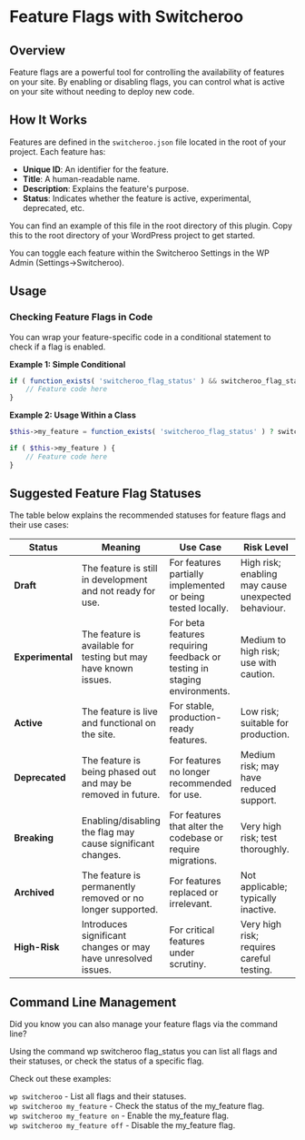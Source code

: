# Feature Flags with Switcheroo

## Overview

Feature flags are a powerful tool for controlling the availability of features on your site. By enabling or disabling flags, you can control what is active on your site without needing to deploy new code.

## How It Works

Features are defined in the `switcheroo.json` file located in the root of your project. Each feature has:
- **Unique ID**: An identifier for the feature.
- **Title**: A human-readable name.
- **Description**: Explains the feature's purpose.
- **Status**: Indicates whether the feature is active, experimental, deprecated, etc.

You can find an example of this file in the root directory of this plugin. Copy this to the root directory of your WordPress project to get started.

You can toggle each feature within the Switcheroo Settings in the WP Admin (Settings->Switcheroo).

## Usage

### Checking Feature Flags in Code

You can wrap your feature-specific code in a conditional statement to check if a flag is enabled.

**Example 1: Simple Conditional**
```php
if ( function_exists( 'switcheroo_flag_status' ) && switcheroo_flag_status( 'my_feature' ) ) {
    // Feature code here
}
```
**Example 2: Usage Within a Class**
```php
$this->my_feature = function_exists( 'switcheroo_flag_status' ) ? switcheroo_flag_status( 'my_feature' ) : false;

if ( $this->my_feature ) {
    // Feature code here
}
```

## Suggested Feature Flag Statuses

The table below explains the recommended statuses for feature flags and their use cases:

| Status       | Meaning                                                       | Use Case                                                                 | Risk Level                                 |
|--------------|---------------------------------------------------------------|--------------------------------------------------------------------------|-------------------------------------------|
| **Draft**    | The feature is still in development and not ready for use.    | For features partially implemented or being tested locally.              | High risk; enabling may cause unexpected behaviour. |
| **Experimental** | The feature is available for testing but may have known issues. | For beta features requiring feedback or testing in staging environments. | Medium to high risk; use with caution.    |
| **Active**   | The feature is live and functional on the site.               | For stable, production-ready features.                                   | Low risk; suitable for production.        |
| **Deprecated** | The feature is being phased out and may be removed in future. | For features no longer recommended for use.                              | Medium risk; may have reduced support.    |
| **Breaking** | Enabling/disabling the flag may cause significant changes.    | For features that alter the codebase or require migrations.              | Very high risk; test thoroughly.          |
| **Archived** | The feature is permanently removed or no longer supported.    | For features replaced or irrelevant.                                     | Not applicable; typically inactive.       |
| **High-Risk** | Introduces significant changes or may have unresolved issues. | For critical features under scrutiny.                                    | Very high risk; requires careful testing. |

## Command Line Management

Did you know you can also manage your feature flags via the command line?

Using the command wp switcheroo flag_status you can list all flags and their statuses, or check the status of a specific flag.

Check out these examples:

`wp switcheroo` - List all flags and their statuses.<br>
`wp switcheroo my_feature` - Check the status of the my_feature flag.<br>
`wp switcheroo my_feature on` - Enable the my_feature flag.<br>
`wp switcheroo my_feature off` - Disable the my_feature flag.<br>